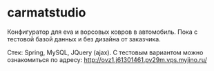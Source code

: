 # carmatstudio
Конфигуратор для eva и ворсовых ковров в автомобиль. Пока с тестовой базой данных и без дизайна от заказчика.

Стек: Spring, MySQL, JQuery (ajax).
С тестовым вариантом можно ознакомиться по адресу: http://ovz1.j61301461.pv29m.vps.myjino.ru/
